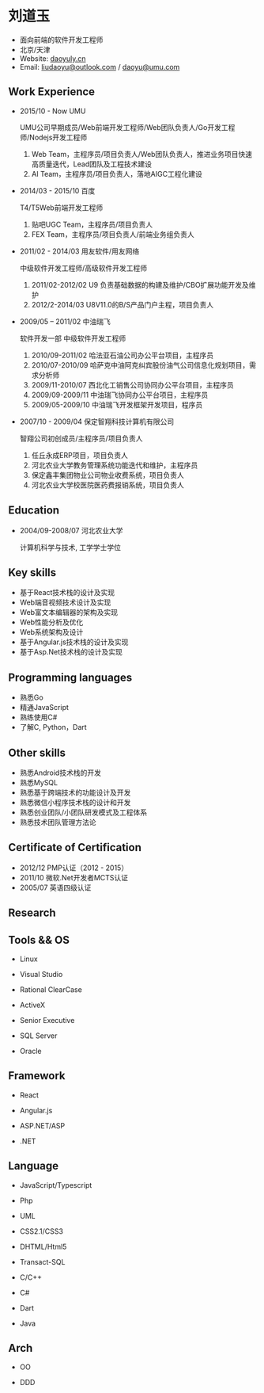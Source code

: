 刘道玉
==========
- 面向前端的软件开发工程师
- 北京/天津
- Website: [daoyuly.cn](http://daoyuly.cn)
- Email: liudaoyu@outlook.com / daoyu@umu.com

Work Experience
-----------

- 2015/10 - Now UMU

    UMU公司早期成员/Web前端开发工程师/Web团队负责人/Go开发工程师/Nodejs开发工程师

    1. Web Team，主程序员/项目负责人/Web团队负责人，推进业务项目快速高质量迭代，Lead团队及工程技术建设
    2. AI Team，主程序员/项目负责人，落地AIGC工程化建设

- 2014/03 - 2015/10 百度

    T4/T5Web前端开发工程师

    1. 贴吧UGC Team，主程序员/项目负责人
    2. FEX Team，主程序员/项目负责人/前端业务组负责人

- 2011/02 - 2014/03 用友软件/用友网络

    中级软件开发工程师/高级软件开发工程师

    1. 2011/02-2012/02 U9 负责基础数据的构建及维护/CBO扩展功能开发及维护
    2. 2012/2-2014/03 U8V11.0的B/S产品门户主程，项目负责人

- 2009/05 – 2011/02 中油瑞飞

    软件开发一部 中级软件开发工程师

    1. 2010/09-2011/02 哈法亚石油公司办公平台项目，主程序员
    1. 2010/07-2010/09 哈萨克中油阿克纠宾股份油气公司信息化规划项目，需求分析师
    1. 2009/11-2010/07 西北化工销售公司协同办公平台项目，主程序员
    1. 2009/09-2009/11 中油瑞飞协同办公平台项目，主程序员
    1. 2009/05-2009/10 中油瑞飞开发框架开发项目，程序员

- 2007/10 - 2009/04 保定智翔科技计算机有限公司

    智翔公司初创成员/主程序员/项目负责人

    1. 任丘永成ERP项目，项目负责人
    1. 河北农业大学教务管理系统功能迭代和维护，主程序员
    1. 保定鑫丰集团物业公司物业收费系统，项目负责人
    1. 河北农业大学校医院医药费报销系统，项目负责人


Education
----------
- 2004/09-2008/07 河北农业大学

    计算机科学与技术, 工学学士学位
 

Key skills
--------
- 基于React技术栈的设计及实现
- Web端音视频技术设计及实现
- Web富文本编辑器的架构及实现
- Web性能分析及优化
- Web系统架构及设计
- 基于Angular.js技术栈的设计及实现
- 基于Asp.Net技术栈的设计及实现

Programming languages
---------------------
- 熟悉Go
- 精通JavaScript
- 熟练使用C#
- 了解C, Python，Dart

Other skills
-----------
- 熟悉Android技术栈的开发
- 熟悉MySQL
- 熟悉基于跨端技术的功能设计及开发
- 熟悉微信小程序技术栈的设计和开发
- 熟悉创业团队/小团队研发模式及工程体系
- 熟悉技术团队管理方法论


Certificate of Certification 
-----------
- 2012/12 PMP认证（2012 - 2015）
- 2011/10 微软.Net开发者MCTS认证
- 2005/07 英语四级认证 


Research
-----------


Tools && OS
-----------

- Linux

- Visual Studio

- Rational ClearCase

- ActiveX

- Senior Executive

- SQL Server

- Oracle

Framework
-------------
- React

- Angular.js

- ASP.NET/ASP

- .NET

Language
----------
- JavaScript/Typescript

- Php

- UML

- CSS2.1/CSS3

- DHTML/Html5

- Transact-SQL

- C/C++

- C#

- Dart

- Java


Arch 
---------

- OO

- DDD

